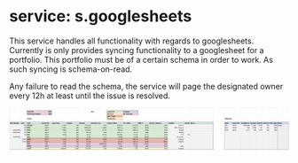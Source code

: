 # service: s.googlesheets

This service handles all functionality with regards to googlesheets.
Currently is only provides syncing functionality to a googlesheet for a portfolio.
This portfolio must be of a certain schema in order to work. As such syncing is schema-on-read.

Any failure to read the schema, the service will page the designated owner every 12h at least until
the issue is resolved.

![example](./assets/example.png)
